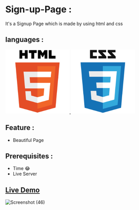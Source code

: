 # Sign-up-Page : 
It's a Signup Page which is made by using html and css

## languages :

<a href="https://www.w3.org/html/" target="_blank" rel="noreferrer" > <img src="https://raw.githubusercontent.com/devicons/devicon/master/icons/html5/html5-original-wordmark.svg" alt="html5" width="200" height="200" /> </a>
<a href="https://www.w3schools.com/css/" target="_blank" rel="noreferrer" > <img src="https://raw.githubusercontent.com/devicons/devicon/master/icons/css3/css3-original-wordmark.svg" alt="css3" width="200" height="200" /> </a>
## Feature : 
* Beautiful Page
## Prerequisites :
* Time 😂
* Live Server

## <a href="https://sidebar-by-rushi.netlify.app/"> Live Demo </a> #

![Screenshot (46)](https://github.com/RushiCoder/Sidebar/assets/114005115/c9a35479-34b8-4f9a-9bd8-f31330829be9)
